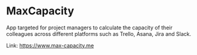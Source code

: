 # MaxCapacity

App targeted for project managers to calculate the capacity of their colleagues across different platforms such as Trello, Asana, Jira and Slack.

Link: https://www.max-capacity.me
